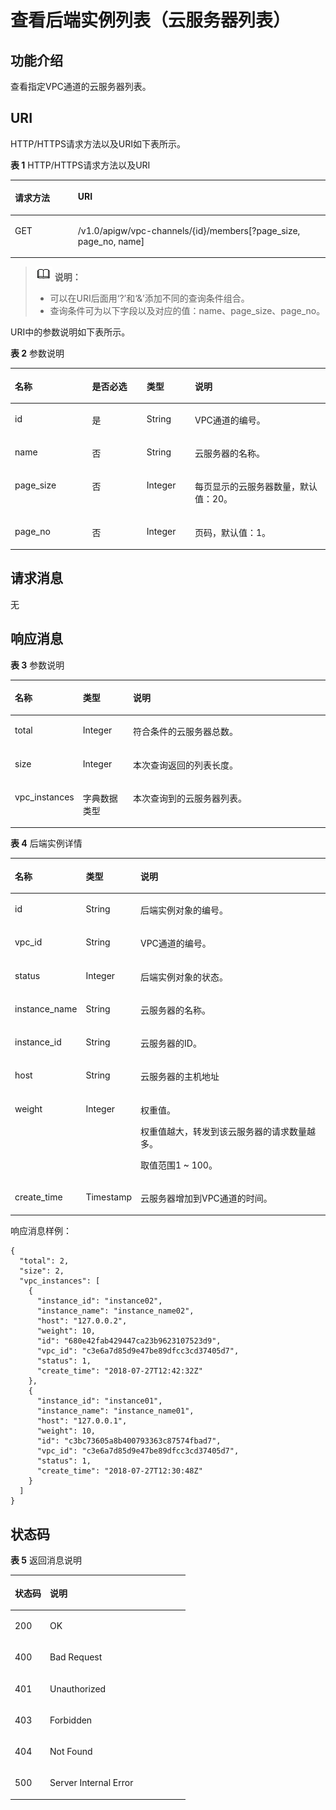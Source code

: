 # 查看后端实例列表（云服务器列表）<a name="apig-zh-api-180713168"></a>

## 功能介绍<a name="section173482301428"></a>

查看指定VPC通道的云服务器列表。

## URI<a name="section1336323014423"></a>

HTTP/HTTPS请求方法以及URI如下表所示。

**表 1**  HTTP/HTTPS请求方法以及URI

<a name="table1439319294431"></a>
<table><thead align="left"><tr id="row1393229154314"><th class="cellrowborder" valign="top" width="20%" id="mcps1.2.3.1.1"><p id="p14361448204314"><a name="p14361448204314"></a><a name="p14361448204314"></a>请求方法</p>
</th>
<th class="cellrowborder" valign="top" width="80%" id="mcps1.2.3.1.2"><p id="p1936174864316"><a name="p1936174864316"></a><a name="p1936174864316"></a>URI</p>
</th>
</tr>
</thead>
<tbody><tr id="row8393122914436"><td class="cellrowborder" valign="top" width="20%" headers="mcps1.2.3.1.1 "><p id="p1236111482435"><a name="p1236111482435"></a><a name="p1236111482435"></a>GET</p>
</td>
<td class="cellrowborder" valign="top" width="80%" headers="mcps1.2.3.1.2 "><p id="p11361848184318"><a name="p11361848184318"></a><a name="p11361848184318"></a>/v1.0/apigw/vpc-channels/{id}/members[?page_size, page_no, name]</p>
</td>
</tr>
</tbody>
</table>

>![](public_sys-resources/icon-note.gif) **说明：**   
>-   可以在URI后面用‘?’和‘&’添加不同的查询条件组合。  
>-   查询条件可为以下字段以及对应的值：name、page\_size、page\_no。  

URI中的参数说明如下表所示。

**表 2**  参数说明

<a name="table18784710"></a>
<table><thead align="left"><tr id="row37287554"><th class="cellrowborder" valign="top" width="24.48755124487551%" id="mcps1.2.5.1.1"><p id="p393051"><a name="p393051"></a><a name="p393051"></a>名称</p>
</th>
<th class="cellrowborder" valign="top" width="17.348265173482652%" id="mcps1.2.5.1.2"><p id="p31837140"><a name="p31837140"></a><a name="p31837140"></a>是否必选</p>
</th>
<th class="cellrowborder" valign="top" width="15.308469153084694%" id="mcps1.2.5.1.3"><p id="p28671509"><a name="p28671509"></a><a name="p28671509"></a>类型</p>
</th>
<th class="cellrowborder" valign="top" width="42.85571442855714%" id="mcps1.2.5.1.4"><p id="p40690887"><a name="p40690887"></a><a name="p40690887"></a>说明</p>
</th>
</tr>
</thead>
<tbody><tr id="row7627537"><td class="cellrowborder" valign="top" width="24.48755124487551%" headers="mcps1.2.5.1.1 "><p id="p13850780"><a name="p13850780"></a><a name="p13850780"></a>id</p>
</td>
<td class="cellrowborder" valign="top" width="17.348265173482652%" headers="mcps1.2.5.1.2 "><p id="p48171408"><a name="p48171408"></a><a name="p48171408"></a>是</p>
</td>
<td class="cellrowborder" valign="top" width="15.308469153084694%" headers="mcps1.2.5.1.3 "><p id="p9569939"><a name="p9569939"></a><a name="p9569939"></a>String</p>
</td>
<td class="cellrowborder" valign="top" width="42.85571442855714%" headers="mcps1.2.5.1.4 "><p id="p36967632"><a name="p36967632"></a><a name="p36967632"></a>VPC通道的编号。</p>
</td>
</tr>
<tr id="row1176054812130"><td class="cellrowborder" valign="top" width="24.48755124487551%" headers="mcps1.2.5.1.1 "><p id="p20478948151317"><a name="p20478948151317"></a><a name="p20478948151317"></a>name</p>
</td>
<td class="cellrowborder" valign="top" width="17.348265173482652%" headers="mcps1.2.5.1.2 "><p id="p13478164813136"><a name="p13478164813136"></a><a name="p13478164813136"></a>否</p>
</td>
<td class="cellrowborder" valign="top" width="15.308469153084694%" headers="mcps1.2.5.1.3 "><p id="p447812481138"><a name="p447812481138"></a><a name="p447812481138"></a>String</p>
</td>
<td class="cellrowborder" valign="top" width="42.85571442855714%" headers="mcps1.2.5.1.4 "><p id="p174783483134"><a name="p174783483134"></a><a name="p174783483134"></a>云服务器的名称。</p>
</td>
</tr>
<tr id="row676014486132"><td class="cellrowborder" valign="top" width="24.48755124487551%" headers="mcps1.2.5.1.1 "><p id="p7510848191318"><a name="p7510848191318"></a><a name="p7510848191318"></a>page_size</p>
</td>
<td class="cellrowborder" valign="top" width="17.348265173482652%" headers="mcps1.2.5.1.2 "><p id="p14525148121311"><a name="p14525148121311"></a><a name="p14525148121311"></a>否</p>
</td>
<td class="cellrowborder" valign="top" width="15.308469153084694%" headers="mcps1.2.5.1.3 "><p id="p195251848201320"><a name="p195251848201320"></a><a name="p195251848201320"></a>Integer</p>
</td>
<td class="cellrowborder" valign="top" width="42.85571442855714%" headers="mcps1.2.5.1.4 "><p id="p1352504881313"><a name="p1352504881313"></a><a name="p1352504881313"></a>每页显示的云服务器数量，默认值：20。</p>
</td>
</tr>
<tr id="row476016485136"><td class="cellrowborder" valign="top" width="24.48755124487551%" headers="mcps1.2.5.1.1 "><p id="p85251248181312"><a name="p85251248181312"></a><a name="p85251248181312"></a>page_no</p>
</td>
<td class="cellrowborder" valign="top" width="17.348265173482652%" headers="mcps1.2.5.1.2 "><p id="p652516485136"><a name="p652516485136"></a><a name="p652516485136"></a>否</p>
</td>
<td class="cellrowborder" valign="top" width="15.308469153084694%" headers="mcps1.2.5.1.3 "><p id="p852517485135"><a name="p852517485135"></a><a name="p852517485135"></a>Integer</p>
</td>
<td class="cellrowborder" valign="top" width="42.85571442855714%" headers="mcps1.2.5.1.4 "><p id="p25417483136"><a name="p25417483136"></a><a name="p25417483136"></a>页码，默认值：1。</p>
</td>
</tr>
</tbody>
</table>

## 请求消息<a name="section842814271492"></a>

无

## 响应消息<a name="section312285311219"></a>

**表 3**  参数说明

<a name="table12122155310121"></a>
<table><thead align="left"><tr id="row18122953181219"><th class="cellrowborder" valign="top" width="18.18%" id="mcps1.2.4.1.1"><p id="p81221153141210"><a name="p81221153141210"></a><a name="p81221153141210"></a>名称</p>
</th>
<th class="cellrowborder" valign="top" width="16.16%" id="mcps1.2.4.1.2"><p id="p131371353101214"><a name="p131371353101214"></a><a name="p131371353101214"></a>类型</p>
</th>
<th class="cellrowborder" valign="top" width="65.66%" id="mcps1.2.4.1.3"><p id="p10137753191214"><a name="p10137753191214"></a><a name="p10137753191214"></a>说明</p>
</th>
</tr>
</thead>
<tbody><tr id="row713716535122"><td class="cellrowborder" valign="top" width="18.18%" headers="mcps1.2.4.1.1 "><p id="p19137153181215"><a name="p19137153181215"></a><a name="p19137153181215"></a>total</p>
</td>
<td class="cellrowborder" valign="top" width="16.16%" headers="mcps1.2.4.1.2 "><p id="p7137253101216"><a name="p7137253101216"></a><a name="p7137253101216"></a>Integer</p>
</td>
<td class="cellrowborder" valign="top" width="65.66%" headers="mcps1.2.4.1.3 "><p id="p71374537124"><a name="p71374537124"></a><a name="p71374537124"></a>符合条件的云服务器总数。</p>
</td>
</tr>
<tr id="row1713745311216"><td class="cellrowborder" valign="top" width="18.18%" headers="mcps1.2.4.1.1 "><p id="p81371753181211"><a name="p81371753181211"></a><a name="p81371753181211"></a>size</p>
</td>
<td class="cellrowborder" valign="top" width="16.16%" headers="mcps1.2.4.1.2 "><p id="p201531553141213"><a name="p201531553141213"></a><a name="p201531553141213"></a>Integer</p>
</td>
<td class="cellrowborder" valign="top" width="65.66%" headers="mcps1.2.4.1.3 "><p id="p5153105315128"><a name="p5153105315128"></a><a name="p5153105315128"></a>本次查询返回的列表长度。</p>
</td>
</tr>
<tr id="row3153553121217"><td class="cellrowborder" valign="top" width="18.18%" headers="mcps1.2.4.1.1 "><p id="p715375371210"><a name="p715375371210"></a><a name="p715375371210"></a>vpc_instances</p>
</td>
<td class="cellrowborder" valign="top" width="16.16%" headers="mcps1.2.4.1.2 "><p id="p14153115311217"><a name="p14153115311217"></a><a name="p14153115311217"></a>字典数据类型</p>
</td>
<td class="cellrowborder" valign="top" width="65.66%" headers="mcps1.2.4.1.3 "><p id="p20153553201215"><a name="p20153553201215"></a><a name="p20153553201215"></a>本次查询到的云服务器列表。</p>
</td>
</tr>
</tbody>
</table>

**表 4**  后端实例详情

<a name="table369051818103"></a>
<table><thead align="left"><tr id="row96971418151018"><th class="cellrowborder" valign="top" width="18.18%" id="mcps1.2.4.1.1"><p id="p166988187108"><a name="p166988187108"></a><a name="p166988187108"></a>名称</p>
</th>
<th class="cellrowborder" valign="top" width="16.16%" id="mcps1.2.4.1.2"><p id="p070151881014"><a name="p070151881014"></a><a name="p070151881014"></a>类型</p>
</th>
<th class="cellrowborder" valign="top" width="65.66%" id="mcps1.2.4.1.3"><p id="p10702181861014"><a name="p10702181861014"></a><a name="p10702181861014"></a>说明</p>
</th>
</tr>
</thead>
<tbody><tr id="row2706518171010"><td class="cellrowborder" valign="top" width="18.18%" headers="mcps1.2.4.1.1 "><p id="p270971851011"><a name="p270971851011"></a><a name="p270971851011"></a>id</p>
</td>
<td class="cellrowborder" valign="top" width="16.16%" headers="mcps1.2.4.1.2 "><p id="p1671171818106"><a name="p1671171818106"></a><a name="p1671171818106"></a>String</p>
</td>
<td class="cellrowborder" valign="top" width="65.66%" headers="mcps1.2.4.1.3 "><p id="p3714618121013"><a name="p3714618121013"></a><a name="p3714618121013"></a>后端实例对象的编号。</p>
</td>
</tr>
<tr id="row15715518131012"><td class="cellrowborder" valign="top" width="18.18%" headers="mcps1.2.4.1.1 "><p id="p19715171861018"><a name="p19715171861018"></a><a name="p19715171861018"></a>vpc_id</p>
</td>
<td class="cellrowborder" valign="top" width="16.16%" headers="mcps1.2.4.1.2 "><p id="p1671861831013"><a name="p1671861831013"></a><a name="p1671861831013"></a>String</p>
</td>
<td class="cellrowborder" valign="top" width="65.66%" headers="mcps1.2.4.1.3 "><p id="p147215185105"><a name="p147215185105"></a><a name="p147215185105"></a>VPC通道的编号。</p>
</td>
</tr>
<tr id="row372213185106"><td class="cellrowborder" valign="top" width="18.18%" headers="mcps1.2.4.1.1 "><p id="p16724018171016"><a name="p16724018171016"></a><a name="p16724018171016"></a>status</p>
</td>
<td class="cellrowborder" valign="top" width="16.16%" headers="mcps1.2.4.1.2 "><p id="p872671812109"><a name="p872671812109"></a><a name="p872671812109"></a>Integer</p>
</td>
<td class="cellrowborder" valign="top" width="65.66%" headers="mcps1.2.4.1.3 "><p id="p10729141841011"><a name="p10729141841011"></a><a name="p10729141841011"></a>后端实例对象的状态。</p>
</td>
</tr>
<tr id="row5731191831020"><td class="cellrowborder" valign="top" width="18.18%" headers="mcps1.2.4.1.1 "><p id="p77322018111010"><a name="p77322018111010"></a><a name="p77322018111010"></a>instance_name</p>
</td>
<td class="cellrowborder" valign="top" width="16.16%" headers="mcps1.2.4.1.2 "><p id="p673391861012"><a name="p673391861012"></a><a name="p673391861012"></a>String</p>
</td>
<td class="cellrowborder" valign="top" width="65.66%" headers="mcps1.2.4.1.3 "><p id="p1373511811019"><a name="p1373511811019"></a><a name="p1373511811019"></a>云服务器的名称。</p>
</td>
</tr>
<tr id="row8735201813105"><td class="cellrowborder" valign="top" width="18.18%" headers="mcps1.2.4.1.1 "><p id="p073814186107"><a name="p073814186107"></a><a name="p073814186107"></a>instance_id</p>
</td>
<td class="cellrowborder" valign="top" width="16.16%" headers="mcps1.2.4.1.2 "><p id="p1741141831010"><a name="p1741141831010"></a><a name="p1741141831010"></a>String</p>
</td>
<td class="cellrowborder" valign="top" width="65.66%" headers="mcps1.2.4.1.3 "><p id="p1274310188106"><a name="p1274310188106"></a><a name="p1274310188106"></a>云服务器的ID。</p>
</td>
</tr>
<tr id="row2988816867"><td class="cellrowborder" valign="top" width="18.18%" headers="mcps1.2.4.1.1 "><p id="p274681831019"><a name="p274681831019"></a><a name="p274681831019"></a>host</p>
</td>
<td class="cellrowborder" valign="top" width="16.16%" headers="mcps1.2.4.1.2 "><p id="p14748918131010"><a name="p14748918131010"></a><a name="p14748918131010"></a>String</p>
</td>
<td class="cellrowborder" valign="top" width="65.66%" headers="mcps1.2.4.1.3 "><p id="p1975041814109"><a name="p1975041814109"></a><a name="p1975041814109"></a>云服务器的主机地址</p>
</td>
</tr>
<tr id="row1075001891019"><td class="cellrowborder" valign="top" width="18.18%" headers="mcps1.2.4.1.1 "><p id="p975113187104"><a name="p975113187104"></a><a name="p975113187104"></a>weight</p>
</td>
<td class="cellrowborder" valign="top" width="16.16%" headers="mcps1.2.4.1.2 "><p id="p5753171818103"><a name="p5753171818103"></a><a name="p5753171818103"></a>Integer</p>
</td>
<td class="cellrowborder" valign="top" width="65.66%" headers="mcps1.2.4.1.3 "><p id="p3754118181010"><a name="p3754118181010"></a><a name="p3754118181010"></a>权重值。</p>
<p id="p4755131810102"><a name="p4755131810102"></a><a name="p4755131810102"></a>权重值越大，转发到该云服务器的请求数量越多。</p>
<p id="p167561218151018"><a name="p167561218151018"></a><a name="p167561218151018"></a>取值范围1 ~ 100。</p>
</td>
</tr>
<tr id="row197570189109"><td class="cellrowborder" valign="top" width="18.18%" headers="mcps1.2.4.1.1 "><p id="p11759018171013"><a name="p11759018171013"></a><a name="p11759018171013"></a>create_time</p>
</td>
<td class="cellrowborder" valign="top" width="16.16%" headers="mcps1.2.4.1.2 "><p id="p16761191851016"><a name="p16761191851016"></a><a name="p16761191851016"></a>Timestamp</p>
</td>
<td class="cellrowborder" valign="top" width="65.66%" headers="mcps1.2.4.1.3 "><p id="p7762181812105"><a name="p7762181812105"></a><a name="p7762181812105"></a>云服务器增加到VPC通道的时间。</p>
</td>
</tr>
</tbody>
</table>

响应消息样例：

```
{
  "total": 2,
  "size": 2,
  "vpc_instances": [
    {
      "instance_id": "instance02",
      "instance_name": "instance_name02",
      "host": "127.0.0.2",
      "weight": 10,
      "id": "680e42fab429447ca23b9623107523d9",
      "vpc_id": "c3e6a7d85d9e47be89dfcc3cd37405d7",
      "status": 1,
      "create_time": "2018-07-27T12:42:32Z"
    },
    {
      "instance_id": "instance01",
      "instance_name": "instance_name01",
      "host": "127.0.0.1",
      "weight": 10,
      "id": "c3bc73605a8b400793363c87574fbad7",
      "vpc_id": "c3e6a7d85d9e47be89dfcc3cd37405d7",
      "status": 1,
      "create_time": "2018-07-27T12:30:48Z"
    }
  ]
}
```

## 状态码<a name="section338043011426"></a>

**表 5**  返回消息说明

<a name="table1338010302424"></a>
<table><thead align="left"><tr id="row048810308426"><th class="cellrowborder" valign="top" width="20%" id="mcps1.2.3.1.1"><p id="p174881730194216"><a name="p174881730194216"></a><a name="p174881730194216"></a>状态码</p>
</th>
<th class="cellrowborder" valign="top" width="80%" id="mcps1.2.3.1.2"><p id="p848863018429"><a name="p848863018429"></a><a name="p848863018429"></a>说明</p>
</th>
</tr>
</thead>
<tbody><tr id="row94881130104218"><td class="cellrowborder" valign="top" width="20%" headers="mcps1.2.3.1.1 "><p id="p7488163084211"><a name="p7488163084211"></a><a name="p7488163084211"></a>200</p>
</td>
<td class="cellrowborder" valign="top" width="80%" headers="mcps1.2.3.1.2 "><p id="p948803015424"><a name="p948803015424"></a><a name="p948803015424"></a>OK</p>
</td>
</tr>
<tr id="row1948893004211"><td class="cellrowborder" valign="top" width="20%" headers="mcps1.2.3.1.1 "><p id="p14488113015426"><a name="p14488113015426"></a><a name="p14488113015426"></a>400</p>
</td>
<td class="cellrowborder" valign="top" width="80%" headers="mcps1.2.3.1.2 "><p id="p164881130154211"><a name="p164881130154211"></a><a name="p164881130154211"></a>Bad Request</p>
</td>
</tr>
<tr id="row9488173084210"><td class="cellrowborder" valign="top" width="20%" headers="mcps1.2.3.1.1 "><p id="p24883304428"><a name="p24883304428"></a><a name="p24883304428"></a>401</p>
</td>
<td class="cellrowborder" valign="top" width="80%" headers="mcps1.2.3.1.2 "><p id="p1848810308429"><a name="p1848810308429"></a><a name="p1848810308429"></a>Unauthorized</p>
</td>
</tr>
<tr id="row1488230194211"><td class="cellrowborder" valign="top" width="20%" headers="mcps1.2.3.1.1 "><p id="p6488133064210"><a name="p6488133064210"></a><a name="p6488133064210"></a>403</p>
</td>
<td class="cellrowborder" valign="top" width="80%" headers="mcps1.2.3.1.2 "><p id="p10488193018426"><a name="p10488193018426"></a><a name="p10488193018426"></a>Forbidden</p>
</td>
</tr>
<tr id="row174882030134217"><td class="cellrowborder" valign="top" width="20%" headers="mcps1.2.3.1.1 "><p id="p144883304428"><a name="p144883304428"></a><a name="p144883304428"></a>404</p>
</td>
<td class="cellrowborder" valign="top" width="80%" headers="mcps1.2.3.1.2 "><p id="p4488103094212"><a name="p4488103094212"></a><a name="p4488103094212"></a>Not Found</p>
</td>
</tr>
<tr id="row5488183024215"><td class="cellrowborder" valign="top" width="20%" headers="mcps1.2.3.1.1 "><p id="p17488163014423"><a name="p17488163014423"></a><a name="p17488163014423"></a>500</p>
</td>
<td class="cellrowborder" valign="top" width="80%" headers="mcps1.2.3.1.2 "><p id="p048813014216"><a name="p048813014216"></a><a name="p048813014216"></a>Server Internal Error</p>
</td>
</tr>
</tbody>
</table>

